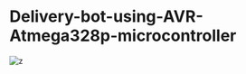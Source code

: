 # Delivery-bot-using-AVR-Atmega328p-microcontroller
![z](https://user-images.githubusercontent.com/83589480/190154330-b5a54daa-a9ea-480d-a769-002f9be2f57e.png)
